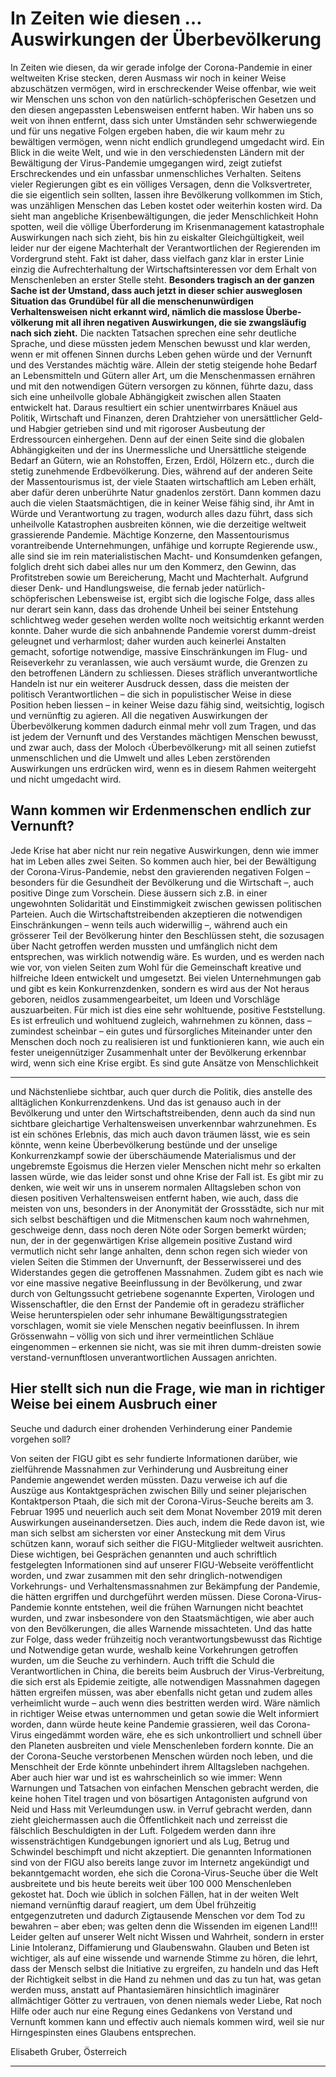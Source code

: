 # In Zeiten wie diesen … Auswirkungen der Überbevölkerung

In Zeiten wie diesen, da wir gerade infolge der Corona-Pandemie in einer weltweiten Krise stecken, deren Ausmass wir
noch in keiner Weise abzuschätzen vermögen, wird in erschreckender Weise offenbar, wie weit wir Menschen uns schon
von den natürlich-schöpferischen Gesetzen und den diesen angepassten Lebensweisen entfernt haben. Wir haben uns
so weit von ihnen entfernt, dass sich unter Umständen sehr schwerwiegende und für uns negative Folgen ergeben
haben, die wir kaum mehr zu bewältigen vermögen, wenn nicht endlich grundlegend umgedacht wird.
Ein Blick in die weite Welt, und wie in den verschiedensten Ländern mit der Bewältigung der Virus-Pandemie umgegangen wird, zeigt zutiefst Erschreckendes und ein unfassbar unmenschliches Verhalten. Seitens vieler Regierungen gibt
es ein völliges Versagen, denn die Volksvertreter, die sie eigentlich sein sollten, lassen ihre Bevölkerung vollkommen im
Stich, was unzähligen Menschen das Leben kostet oder weiterhin kosten wird. Da sieht man angebliche Krisenbewältigungen, die jeder Menschlichkeit Hohn spotten, weil die völlige Überforderung im Krisenmanagement katastrophale
Auswirkungen nach sich zieht, bis hin zu eiskalter Gleichgültigkeit, weil leider nur der eigene Machterhalt der Verantwortlichen der Regierenden im Vordergrund steht. Fakt ist daher, dass vielfach ganz klar in erster Linie einzig die Aufrechterhaltung der Wirtschaftsinteressen vor dem Erhalt von Menschenleben an erster Stelle steht.
**Besonders tragisch an der ganzen Sache ist der Umstand, dass auch jetzt in dieser schier ausweglosen Situation das**
**Grundübel für all die menschenunwürdigen Verhaltensweisen nicht erkannt wird, nämlich die masslose Überbe-**
**völkerung mit all ihren negativen Auswirkungen, die sie zwangsläufig nach sich zieht.**
Die nackten Tatsachen sprechen eine sehr deutliche Sprache, und diese müssten jedem Menschen bewusst und klar
werden, wenn er mit offenen Sinnen durchs Leben gehen würde und der Vernunft und des Verstandes mächtig wäre.
Allein der stetig steigende hohe Bedarf an Lebensmitteln und Gütern aller Art, um die Menschenmassen ernähren und
mit den notwendigen Gütern versorgen zu können, führte dazu, dass sich eine unheilvolle globale Abhängigkeit
zwischen allen Staaten entwickelt hat. Daraus resultiert ein schier unentwirrbares Knäuel aus Politik, Wirtschaft und
Finanzen, deren Drahtzieher von unersättlicher Geld- und Habgier getrieben sind und mit rigoroser Ausbeutung der
Erdressourcen einhergehen. Denn auf der einen Seite sind die globalen Abhängigkeiten und der ins Unermessliche und
Unersättliche steigende Bedarf an Gütern, wie an Rohstoffen, Erzen, Erdöl, Hölzern etc., durch die stetig zunehmende
Erdbevölkerung. Dies, während auf der anderen Seite der Massentourismus ist, der viele Staaten wirtschaftlich am
Leben erhält, aber dafür deren unberührte Natur gnadenlos zerstört. Dann kommen dazu auch die vielen Staatsmächtigen, die in keiner Weise fähig sind, ihr Amt in Würde und Verantwortung zu tragen, wodurch alles dazu führt,
dass sich unheilvolle Katastrophen ausbreiten können, wie die derzeitige weltweit grassierende Pandemie. Mächtige
Konzerne, den Massentourismus vorantreibende Unternehmungen, unfähige und korrupte Regierende usw., alle sind
sie im rein materialistischen Macht- und Konsumdenken gefangen, folglich dreht sich dabei alles nur um den Kommerz,
den Gewinn, das Profitstreben sowie um Bereicherung, Macht und Machterhalt. Aufgrund dieser Denk- und Handlungsweise, die fernab jeder natürlich-schöpferischen Lebensweise ist, ergibt sich die logische Folge, dass alles nur derart
sein kann, dass das drohende Unheil bei seiner Entstehung schlichtweg weder gesehen werden wollte noch weitsichtig
erkannt werden konnte. Daher wurde die sich anbahnende Pandemie vorerst dumm-dreist geleugnet und verharmlost;
daher wurden auch keinerlei Anstalten gemacht, sofortige notwendige, massive Einschränkungen im Flug- und Reiseverkehr zu veranlassen, wie auch versäumt wurde, die Grenzen zu den betroffenen Ländern zu schliessen. Dieses sträflich unverantwortliche Handeln ist nur ein weiterer Ausdruck dessen, dass die meisten der politisch Verantwortlichen –
die sich in populistischer Weise in diese Position heben liessen – in keiner Weise dazu fähig sind, weitsichtig, logisch und
vernünftig zu agieren. All die negativen Auswirkungen der Überbevölkerung kommen dadurch einmal mehr voll zum
Tragen, und das ist jedem der Vernunft und des Verstandes mächtigen Menschen bewusst, und zwar auch, dass der
Moloch ‹Überbevölkerung› mit all seinen zutiefst unmenschlichen und die Umwelt und alles Leben zerstörenden Auswirkungen uns erdrücken wird, wenn es in diesem Rahmen weitergeht und nicht umgedacht wird.

## Wann kommen wir Erdenmenschen endlich zur Vernunft?

Jede Krise hat aber nicht nur rein negative Auswirkungen, denn wie immer hat im Leben alles zwei Seiten. So kommen
auch hier, bei der Bewältigung der Corona-Virus-Pandemie, nebst den gravierenden negativen Folgen – besonders für
die Gesundheit der Bevölkerung und die Wirtschaft –, auch positive Dinge zum Vorschein. Diese äussern sich z.B. in
einer ungewohnten Solidarität und Einstimmigkeit zwischen gewissen politischen Parteien. Auch die Wirtschaftstreibenden akzeptieren die notwendigen Einschränkungen – wenn teils auch widerwillig –, während auch ein grösserer
Teil der Bevölkerung hinter den Beschlüssen steht, die sozusagen über Nacht getroffen werden mussten und umfänglich
nicht dem entsprechen, was wirklich notwendig wäre. Es wurden, und es werden nach wie vor, von vielen Seiten zum
Wohl für die Gemeinschaft kreative und hilfreiche Ideen entwickelt und umgesetzt. Bei vielen Unternehmungen gab
und gibt es kein Konkurrenzdenken, sondern es wird aus der Not heraus geboren, neidlos zusammengearbeitet, um
Ideen und Vorschläge auszuarbeiten. Für mich ist dies eine sehr wohltuende, positive Feststellung. Es ist erfreulich und
wohltuend zugleich, wahrnehmen zu können, dass – zumindest scheinbar – ein gutes und fürsorgliches Miteinander
unter den Menschen doch noch zu realisieren ist und funktionieren kann, wie auch ein fester uneigennütziger Zusammenhalt unter der Bevölkerung erkennbar wird, wenn sich eine Krise ergibt. Es sind gute Ansätze von Menschlichkeit


-----

und Nächstenliebe sichtbar, auch quer durch die Politik, dies anstelle des alltäglichen Konkurrenzdenkens. Und das ist
genauso auch in der Bevölkerung und unter den Wirtschaftstreibenden, denn auch da sind nun sichtbare gleichartige
Verhaltensweisen unverkennbar wahrzunehmen. Es ist ein schönes Erlebnis, das mich auch davon träumen lässt, wie es
sein könnte, wenn keine Überbevölkerung bestünde und der unselige Konkurrenzkampf sowie der überschäumende
Materialismus und der ungebremste Egoismus die Herzen vieler Menschen nicht mehr so erkalten lassen würde, wie
das leider sonst und ohne Krise der Fall ist. Es gibt mir zu denken, wie weit wir uns in unserem normalen Alltagsleben
schon von diesen positiven Verhaltensweisen entfernt haben, wie auch, dass die meisten von uns, besonders in der
Anonymität der Grossstädte, sich nur mit sich selbst beschäftigen und die Mitmenschen kaum noch wahrnehmen,
geschweige denn, dass noch deren Nöte oder Sorgen bemerkt würden; nun, der in der gegenwärtigen Krise allgemein
positive Zustand wird vermutlich nicht sehr lange anhalten, denn schon regen sich wieder von vielen Seiten die Stimmen
der Unvernunft, der Besserwisserei und des Widerstandes gegen die getroffenen Massnahmen. Zudem gibt es nach wie
vor eine massive negative Beeinflussung in der Bevölkerung, und zwar durch von Geltungssucht getriebene sogenannte
Experten, Virologen und Wissenschaftler, die den Ernst der Pandemie oft in geradezu sträflicher Weise herunterspielen
oder sehr inhumane Bewältigungsstrategien vorschlagen, womit sie viele Menschen negativ beeinflussen. In ihrem
Grössenwahn – völlig von sich und ihrer vermeintlichen Schläue eingenommen – erkennen sie nicht, was sie mit ihren
dumm-dreisten sowie verstand-vernunftlosen unverantwortlichen Aussagen anrichten.

## Hier stellt sich nun die Frage, wie man in richtiger Weise bei einem Ausbruch einer
 Seuche und dadurch einer drohenden Verhinderung einer Pandemie vorgehen soll?

Von seiten der FIGU gibt es sehr fundierte Informationen darüber, wie zielführende Massnahmen zur Verhinderung und
Ausbreitung einer Pandemie angewendet werden müssten. Dazu verweise ich auf die Auszüge aus Kontaktgesprächen
zwischen Billy und seiner plejarischen Kontaktperson Ptaah, die sich mit der Corona-Virus-Seuche bereits am 3. Februar
1995 und neuerlich auch seit dem Monat November 2019 mit deren Auswirkungen auseinandersetzen. Dies auch,
indem die Rede davon ist, wie man sich selbst am sichersten vor einer Ansteckung mit dem Virus schützen kann, worauf
sich seither die FIGU-Mitglieder weltweit ausrichten. Diese wichtigen, bei Gesprächen genannten und auch schriftlich
festgelegten Informationen sind auf unserer FIGU-Webseite veröffentlicht worden, und zwar zusammen mit den sehr
dringlich-notwendigen Vorkehrungs- und Verhaltensmassnahmen zur Bekämpfung der Pandemie, die hätten ergriffen
und durchgeführt werden müssen.
Diese Corona-Virus-Pandemie konnte entstehen, weil die frühen Warnungen nicht beachtet wurden, und zwar
insbesondere von den Staatsmächtigen, wie aber auch von den Bevölkerungen, die alles Warnende missachteten. Und
das hatte zur Folge, dass weder frühzeitig noch verantwortungsbewusst das Richtige und Notwendige getan wurde,
weshalb keine Vorkehrungen getroffen wurden, um die Seuche zu verhindern. Auch trifft die Schuld die Verantwortlichen in China, die bereits beim Ausbruch der Virus-Verbreitung, die sich erst als Epidemie zeitigte, alle notwendigen
Massnahmen dagegen hätten ergreifen müssen, was aber ebenfalls nicht getan und zudem alles verheimlicht wurde –
auch wenn dies bestritten werden wird. Wäre nämlich in richtiger Weise etwas unternommen und getan sowie die Welt
informiert worden, dann würde heute keine Pandemie grassieren, weil das Corona-Virus eingedämmt worden wäre,
ehe es sich unkontrolliert und schnell über den Planeten ausbreiten und viele Menschenleben fordern konnte. Die an
der Corona-Seuche verstorbenen Menschen würden noch leben, und die Menschheit der Erde könnte unbehindert
ihrem Alltagsleben nachgehen. Aber auch hier war und ist es wahrscheinlich so wie immer: Wenn Warnungen und
Tatsachen von einfachen Menschen gebracht werden, die keine hohen Titel tragen und von bösartigen Antagonisten
aufgrund von Neid und Hass mit Verleumdungen usw. in Verruf gebracht werden, dann zieht gleichermassen auch die
Öffentlichkeit nach und zerreisst die fälschlich Beschuldigten in der Luft. Folgedem werden dann ihre wissensträchtigen
Kundgebungen ignoriert und als Lug, Betrug und Schwindel beschimpft und nicht akzeptiert.
Die genannten Informationen sind von der FIGU also bereits lange zuvor im Internetz angekündigt und bekanntgemacht
worden, ehe sich die Corona-Virus-Seuche über die Welt ausbreitete und bis heute bereits weit über 100 000 Menschenleben gekostet hat. Doch wie üblich in solchen Fällen, hat in der weiten Welt niemand vernünftig darauf reagiert, um
dem Übel frühzeitig entgegenzutreten und dadurch Zigtausende Menschen vor dem Tod zu bewahren – aber eben; was
gelten denn die Wissenden im eigenen Land!!! Leider gelten auf unserer Welt nicht Wissen und Wahrheit, sondern in
erster Linie Intoleranz, Diffamierung und Glaubenswahn. Glauben und Beten ist wichtiger, als auf eine wissende und
warnende Stimme zu hören, die lehrt, dass der Mensch selbst die Initiative zu ergreifen, zu handeln und das Heft der
Richtigkeit selbst in die Hand zu nehmen und das zu tun hat, was getan werden muss, anstatt auf Phantasiemären hinsichtlich imaginärer allmächtiger Götter zu vertrauen, von denen niemals weder Liebe, Rat noch Hilfe oder auch nur
eine Regung eines Gedankens von Verstand und Vernunft kommen kann und effectiv auch niemals kommen wird, weil
sie nur Hirngespinsten eines Glaubens entsprechen.

Elisabeth Gruber, Österreich


-----

